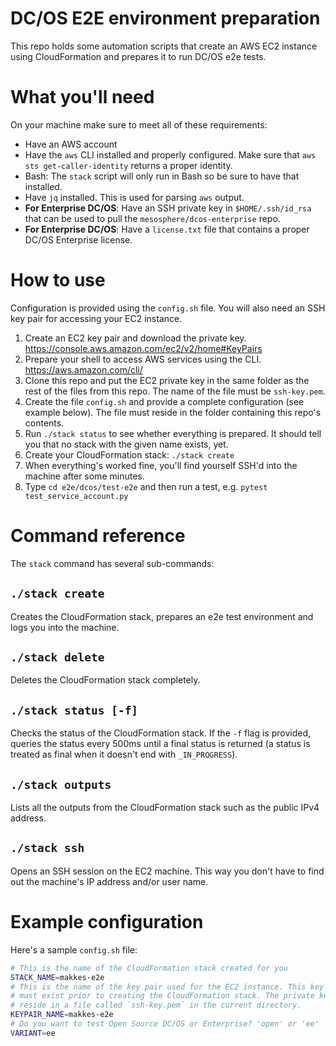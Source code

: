 # DC/OS E2E environment preparation

This repo holds some automation scripts that create an AWS EC2 instance using
CloudFormation and prepares it to run DC/OS e2e tests.

# What you'll need

On your machine make sure to meet all of these requirements:

* Have an AWS account
* Have the `aws` CLI installed and properly configured. Make sure that `aws sts
  get-caller-identity` returns a proper identity.
* Bash: The `stack` script will only run in Bash so be sure to have that
  installed.
* Have `jq` installed. This is used for parsing `aws` output.
* **For Enterprise DC/OS**: Have an SSH private key in `$HOME/.ssh/id_rsa` that can
  be used to pull the `mesosphere/dcos-enterprise` repo.
* **For Enterprise DC/OS**: Have a `license.txt` file that contains a proper
  DC/OS Enterprise license.

# How to use

Configuration is provided using the `config.sh` file. You will also need an SSH
key pair for accessing your EC2 instance.

1. Create an EC2 key pair and download the private key. https://console.aws.amazon.com/ec2/v2/home#KeyPairs
1. Prepare your shell to access AWS services using the CLI. https://aws.amazon.com/cli/
1. Clone this repo and put the EC2 private key in the same folder as the rest of
   the files from this repo. The name of the file must be `ssh-key.pem`.
1. Create the file `config.sh` and provide a complete configuration (see example
   below). The file must reside in the folder containing this repo's contents.
1. Run `./stack status` to see whether everything is prepared. It should tell
   you that no stack with the given name exists, yet.
1. Create your CloudFormation stack: `./stack create`
1. When everything's worked fine, you'll find yourself SSH'd into the machine
   after some minutes.
1. Type `cd e2e/dcos/test-e2e` and then run a test, e.g. `pytest
   test_service_account.py`

# Command reference

The `stack` command has several sub-commands:

## `./stack create`

Creates the CloudFormation stack, prepares an e2e test environment and logs you
into the machine.

## `./stack delete`

Deletes the CloudFormation stack completely.

## `./stack status [-f]`

Checks the status of the CloudFormation stack. If the `-f` flag is provided,
queries the status every 500ms until a final status is returned (a status is
treated as final when it doesn't end with `_IN_PROGRESS`).

## `./stack outputs`

Lists all the outputs from the CloudFormation stack such as the public IPv4
address.

## `./stack ssh`

Opens an SSH session on the EC2 machine. This way you don't have to find out the
machine's IP address and/or user name.

# Example configuration

Here's a sample `config.sh` file:

```sh
# This is the name of the CloudFormation stack created for you
STACK_NAME=makkes-e2e
# This is the name of the key pair used for the EC2 instance. This key pair
# must exist prior to creating the CloudFormation stack. The private key must
# reside in a file called `ssh-key.pem` in the current directory.
KEYPAIR_NAME=makkes-e2e
# Do you want to test Open Source DC/OS or Enterprise? 'open' or 'ee'
VARIANT=ee
```
